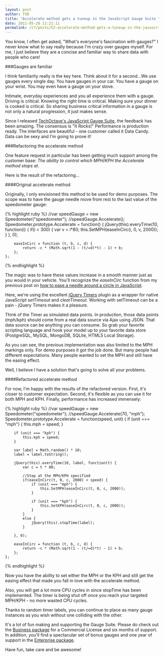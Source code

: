 ```yaml
---
layout: post
author: TVD
title: "Accelerate method gets a tuneup in the JavaScript Gauge Suite "
date: 2011-05-26 11:21:11
permalink: /c7/posts/52-accelerate-method-gets-a-tuneup-in-the-javascript-gauge-suite
---
```


You know, I often get asked, "What's everyone's fascination with gauges?" I never know what to say really because I'm crazy over gauges myself. For me, I just believe they are a concise and familiar way to share data with people who care!

###Gauges are familiar

I think familiarity really is the key here. Think about it for a second...We use gauges every single day. You have gauges in your car. You have a gauge on your wrist. You may even have a gauge on your stove.

Intimate, everyday experiences and you all experience them with a gauge. Driving is critical. Knowing the right time is critical. Making sure your dinner is cooked is critical. So sharing business critical information in a gauge is not only a natural progression, it just makes sense.

Since I released [TechOctave's JavaScript Gauge Suite][1], the feedback has been amazing. The consensus is "It Rocks!" Performance is production ready. The interfaces are beautiful - one customer called it Data Candy. Data can be sexy and I'm going to prove it!

###Refactoring the accelerate method

One feature request in particular has been getting much support among the customer base: *The ability to control which MPH/KPH the Accelerate method stops at.*

Here is the result of the refactoring...

####Original accelerate method

Originally, I only envisioned this method to be used for demo purposes. The scope was to have the gauge needle move from rest to the last value of the speedometer gauge: 

{% highlight ruby %}
    //var speedGauge = new Speedometer("speedometer");
    //speedGauge.Accelerate();
    Speedometer.prototype.Accelerate = function() {
    	jQuery(this).everyTime(10, function(i) {
    		if(i < 300) {
    			var v = i*80;
    			this.SetMPH(easeInCirc(i, 0, v, 2000));
    		}
    	}, 0);
    	
    	easeInCirc = function (t, b, c, d) {
    		return -c * (Math.sqrt(1 - (t/=d)*t) - 1) + b;
    	};
    };
{% endhighlight %}

The magic was to have these values increase in a smooth manner just as you would in your vehicle. You'll recognize the *easeInCirc* function from my previous post on [how to ease a needle around a circle in JavaScript][2].

Here, we're using the excellent [jQuery Timers][3] plugin as a wrapper for native JavaScript *setTimeout* and *clearTimeout*. Working with setTimeout can be a pain - jQuery Timers makes it a pleasure.

Think of the Timer as simulated data points. In production, those data points (mph/kph) should come from a real data source via Ajax using JSON. That data source can be anything you can consume. So grab your favorite scripting language and hook your model up to your favorite data store (PostgreSQL, MySQL, MongoDB, SQLite, HTML5 Local Storage).

As you can see, the previous implementation was also limited to the MPH markings only. For demo purposes it got the job done. But many people had different expectations. Many people wanted to set the MPH and still have the easing effect.

Well, I believe I have a solution that's going to solve all your problems.

####Refactored accelerate method

For now, I'm happy with the results of the refactored version. First, it's closer to customer expectation. Second, it's flexible as you can use it for both MPH and KPH. Finally, performance has increased immensely:

{% highlight ruby %}
    //var speedGauge = new Speedometer("speedometer");
    //speedGauge.Accelerate(70, "mph");
    Speedometer.prototype.Accelerate = function(speed, unit) {
    	if (unit === "mph") {
    		this.mph = speed;
    	}
    	
    	if (unit === "kph") {
    		this.kph = speed;
    	}
    	
    	var label = Math.random() * 10;
        label = label.toString();
    
    	jQuery(this).everyTime(10, label, function(t) {
    		var c = t * 80;
    		
    		//Stop at the MPH/KPH specified
    		if(easeInCirc(t, 0, c, 2000) < speed) {
    			if (unit === "mph") {
    				this.SetMPH(easeInCirc(t, 0, c, 2000));
    			}
    			
    			if (unit === "kph") {
    				this.SetKPH(easeInCirc(t, 0, c, 2000));
    			}
    		} 
            else {
    			jQuery(this).stopTime(label);
    		}
    
    	}, 0);
    	
    	easeInCirc = function (t, b, c, d) {
    		return -c * (Math.sqrt(1 - (t/=d)*t) - 1) + b;
    	};
    };
{% endhighlight %}


Now you have the ability to set either the MPH or the KPH and still get the easing effect that made you fall in love with the accelerate method.

Also, you will get a lot more CPU cycles in since stopTime has been implemented. The timer is being shut off once you reach your targeted MPH/KPH - no more wasted CPU cycles.

Thanks to random timer labels, you can continue to place as many gauge instances as you wish without one colliding with the other.

It's a lot of fun making and supporting the Gauge Suite. Please do check out the [Business package][4] for a Commercial License and six months of support. In addition, you'll find a spectacular set of bonus gauges and one year of support in the [Enterprise package][5].

Have fun, take care and be awesome!


  [1]: http://techoctave.com/gauges/
  [2]: http://techoctave.com/c7/posts/51-javascript-function-to-ease-a-needle-around-a-circle
  [3]: http://plugins.jquery.com/project/timers
  [4]: http://techoctave.com/gauges/#business
  [5]: http://techoctave.com/gauges/#enterprise
